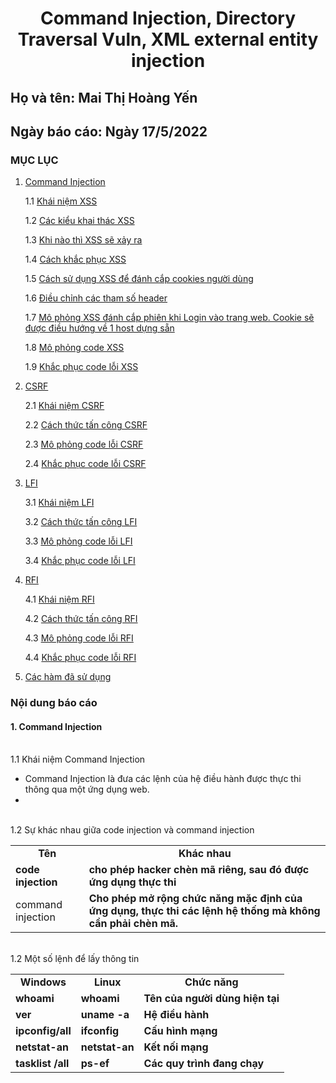 # <div align="center"><p> Command Injection, Directory Traversal Vuln, XML external entity injection </p></div>
 ## Họ và tên: Mai Thị Hoàng Yến
 ## Ngày báo cáo: Ngày 17/5/2022
 ### MỤC LỤC
 1. [Command Injection](#1)
 
     1.1 [Khái niệm XSS](#11)
      
     1.2 [Các kiểu khai thác XSS](#12)
 
     1.3 [Khi nào thì XSS sẽ xảy ra](#13)

     1.4 [Cách khắc phục XSS](#14)
      
     1.5 [Cách sử dụng XSS để đánh cắp cookies người dùng](#15)
 
     1.6 [Điều chỉnh các tham số header](#16)

     1.7 [Mô phỏng XSS đánh cắp phiên khi Login vào trang web. Cookie sẽ được điều hướng về 1 host dựng sẵn](#17)
      
     1.8 [Mô phỏng code XSS](#18)
 
     1.9 [Khắc phục code lỗi XSS](#19)
     
 2. [CSRF](#2) 

     2.1 [Khái niệm CSRF](#21)
      
     2.2 [Cách thức tấn công CSRF](#22)
 
     2.3 [Mô phỏng code lỗi CSRF](#23)

     2.4 [Khắc phục code lỗi CSRF](#24)
       
 3. [LFI](#3)

     3.1 [Khái niệm LFI](#31)
      
     3.2 [Cách thức tấn công LFI](#32)
 
     3.3 [Mô phỏng code lỗi LFI](#33)

     3.4 [Khắc phục code lỗi LFI](#34)

  4. [RFI](#4)

     4.1 [Khái niệm RFI](#41)
      
     4.2 [Cách thức tấn công RFI](#42)
 
     4.3 [Mô phỏng code lỗi RFI](#43)

     4.4 [Khắc phục code lỗi RFI](#44)
 
 5. [Các hàm đã sử dụng](#5)
 
### Nội dung báo cáo 
#### 1. Command Injection <a name="1"></a>
<br> 1.1 Khái niệm Command Injection <a name="11"></a></br>
 - Command Injection là đưa các lệnh của hệ điều hành được thực thi thông qua một ứng dụng web.
  - 
  
 <br> 1.2 Sự khác nhau giữa code injection và command injection <a name="11"></a></br>
  <table align="center">
   <tr>
        <td align="center" ><b>Tên</b></td>
        <td align="center"><b>Khác nhau</b></td>
   </tr>
   <tr>
        <td><b>code injection</b></td>
        <td><b>cho phép hacker chèn mã riêng, sau đó được ứng dụng thực thi</b></td>
   </tr>
   <tr>
        <td ><b></b>command injection</b></td>
        <td ><b>Cho phép mở rộng chức năng mặc định của ứng dụng, thực thi các lệnh hệ thống mà không cần phải chèn mã.</b></td> 
   </tr>
 </table>
 <br> 1.2 Một số lệnh để lấy thông tin <a name="11"></a></br>
  <table align="center">
   <tr>
        <td align="center" ><b>Windows</b></td>
        <td align="center"><b>Linux</b></td>
         <td align="center"><b>Chức năng</b></td>
   </tr>
   <tr>
        <td ><b>whoami</b></td>
        <td ><b>whoami</b></td> 
        <td ><b>Tên của người dùng hiện tại</b></td>
   </tr>
   <tr>
        <td ><b>	ver</b></td>
        <td ><b>	uname -a</b></td> 
        <td ><b>Hệ điều hành</b></td>
   </tr>
   <tr>
        <td ><b>	ipconfig/all</b></td>
        <td ><b>ifconfig</b></td>
        <td ><b>	Cấu hình mạng</b></td>
   </tr>
   <tr>
        <td ><b>	netstat-an</b></td>
        <td ><b>	netstat-an</b></td>
        <td ><b>	Kết nối mạng</b></td>
   </tr>
   <tr>
        <td ><b>	tasklist /all</b></td>
        <td ><b>	ps-ef</b></td>
        <td ><b>	Các quy trình đang chạy</b></td>
   </tr>
 </table>
